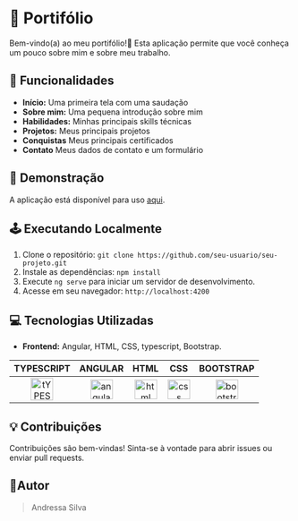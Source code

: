 # 📌 Portifólio

Bem-vindo(a) ao meu portifólio!👋 Esta aplicação permite que você conheça um pouco sobre mim e sobre meu trabalho.

## 📌 Funcionalidades

- **Início:** Uma primeira tela com uma saudação
- **Sobre mim:** Uma pequena introdução sobre mim
- **Habilidades:** Minhas principais skills técnicas
- **Projetos:** Meus principais projetos
- **Conquistas** Meus principais certificados
- **Contato** Meus dados de contato e um formulário

## 🌝 Demonstração

A aplicação está disponível para uso [aqui](https://portifolio-4l9k.onrender.com/home).


</details>


## 🕹 Executando Localmente

1. Clone o repositório: `git clone https://github.com/seu-usuario/seu-projeto.git`
2. Instale as dependências: `npm install`
3. Execute `ng serve` para iniciar um servidor de desenvolvimento.
4. Acesse em seu navegador: `http://localhost:4200`

## 💻 Tecnologias Utilizadas

- **Frontend:** Angular, HTML, CSS, typescript, Bootstrap.
  
TYPESCRIPT | ANGULAR | HTML | CSS | BOOTSTRAP 
:------:  | :------: | :------: | :------: | :------: 
<img align="center" alt="tYPEScript" height="40em" width="40em" src="https://cdn.discordapp.com/attachments/805220480566165514/1266170613605601401/2048px-Typescript_logo_2020.png?ex=66a42cc6&is=66a2db46&hm=aa15ce2658a127821290087ecb430a4be60749ef0decfb62eb59abc915036f8b&" /> | <img align="center" alt="angular" height="35em" width="40em" src="https://cdn.discordapp.com/attachments/805220480566165514/1219028888408162314/Angular_full_color_logo.svg.png?ex=66a40f9f&is=66a2be1f&hm=ed6ae4511e6608b9d51cb1ea40ccdbf4853e253577624bef5acbd3c4eb479511&" /> | <img align="center" alt="html" height="35em" width="40em" src="https://cdn.discordapp.com/attachments/805220480566165514/1219028845080875028/HTML5_logo_and_wordmark.svg.png?ex=66a40f95&is=66a2be15&hm=205748a40a20728582835e755f6287576160cfe887db9eec0a26df84a677855b&" /> | <img align="center" alt="css" height="35em" width="40em" src="https://cdn.discordapp.com/attachments/805220480566165514/1219031218444832909/css3-logo-png-transparent.png?ex=66a411ca&is=66a2c04a&hm=0f01f3f85a11f3b03014db16a0aac793298f3865d7607d2ab9d2f2f97f1e7bb3&" /> | <img align="center" alt="bootstrap" height="35em" width="40em" src="https://cdn.discordapp.com/attachments/805220480566165514/1219028889137844244/Bootstrap_logo.svg.png?ex=66a40f9f&is=66a2be1f&hm=d0ca10a6ed143d5401342b21cf726249642e214945bdaa8632ac700e6fe2b622&" />


## 💡 Contribuições

Contribuições são bem-vindas! Sinta-se à vontade para abrir issues ou enviar pull requests.


## 👩Autor
>Andressa Silva



